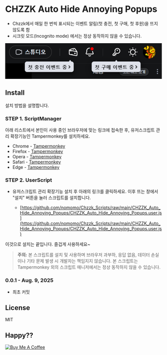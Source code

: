 # CHZZK Auto Hide Annoying Popups

* Chzzk에서 매일 한 번씩 표시되는 이벤트 알림(첫 충전, 첫 구매, 첫 후원)을 뜨지 않도록 함
* 시크릿 모드(Incognito mode) 에서는 정상 동작하지 않을 수 있습니다.

![preview](image.png)

## Install

설치 방법을 설명합니다.

### STEP 1. ScriptManager

아래 리스트에서 본인이 사용 중인 브라우저에 맞는 링크에 접속한 후, 유저스크립트 관리 확장기능인 Tampermonkey를 설치하세요.

* Chrome - [Tampermonkey](https://chrome.google.com/webstore/detail/tampermonkey/dhdgffkkebhmkfjojejmpbldmpobfkfo)
* Firefox - [Tampermonkey](https://addons.mozilla.org/ko/firefox/addon/tampermonkey/)
* Opera - [Tampermonkey](https://addons.opera.com/extensions/details/tampermonkey-beta/)
* Safari - [Tampermonkey](https://safari.tampermonkey.net/tampermonkey.safariextz)
* Edge - [Tampermonkey](https://microsoftedge.microsoft.com/addons/detail/tampermonkey/iikmkjmpaadaobahmlepeloendndfphd)

### STEP 2. UserScript

* 유저스크립트 관리 확장기능 설치 후 아래의 링크를 클릭하세요.
  이후 뜨는 창에서 "설치" 버튼을 눌러 스크립트를 설치합니다.

  * [https://github.com/nomomo/Chzzk_Scripts/raw/main/CHZZK_Auto_Hide_Annoying_Popups/CHZZK_Auto_Hide_Annoying_Popups.user.js](https://github.com/nomomo/Chzzk_Scripts/raw/main/CHZZK_Auto_Hide_Annoying_Popups/CHZZK_Auto_Hide_Annoying_Popups.user.js)

이것으로 설치는 끝입니다. 즐겁게 사용하세요~

> **주의:** 본 스크립트를 설치 및 사용하며 브라우저 과부하, 응답 없음, 데이터 손실이나 기타 문제 발생 시 개발자는 책임지지 않습니다.
> 본 스크립트는 Tampermonkey 외의 스크립트 매니저에서는 정상 동작하지 않을 수 있습니다.

### 0.0.1 - Aug. 9, 2025

* 최초 커밋

## License

MIT

## Happy??

<a href="https://www.buymeacoffee.com/nomomo" target="_blank"><img src="https://cdn.buymeacoffee.com/buttons/default-yellow.png" alt="Buy Me A Coffee" height="60"></a>